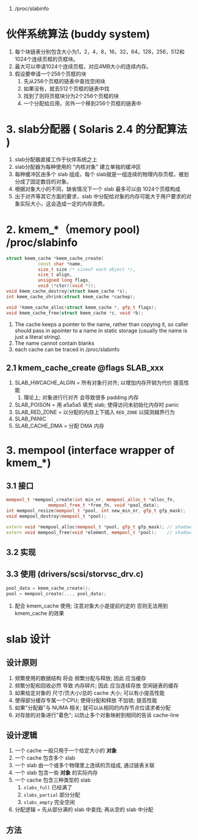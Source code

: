 1. /proc/slabinfo

# 伙伴系统算法 (buddy system)
1. 每个块链表分别包含大小为1，2，4，8，16，32，64，128，256，512和1024个连续页框的页框块。
2. 最大可以申请1024个连续页框，对应4MB大小的连续内存。
3. 假设要申请一个256个页框的块
    1. 先从256个页框的链表中查找空闲块
    2. 如果没有，就去512个页框的链表中找
    3. 找到了则将页框块分为2个256个页框的块
    4. 一个分配给应用，另外一个移到256个页框的链表中
# 3. slab分配器 ( Solaris 2.4 的分配算法 )
1. slab分配器直接工作于伙伴系统之上
2. slab分配器为每种使用的 "内核对象" 建立单独的缓冲区
3. 每种缓冲区由多个 slab 组成，每个 slab就是一组连续的物理内存页框，被划分成了固定数目的对象。
4. 根据对象大小的不同，缺省情况下一个 slab 最多可以由 1024个页框构成
5. 出于对齐等其它方面的要求，slab 中分配给对象的内存可能大于用户要求的对象实际大小，这会造成一定的内存浪费。

# 2. kmem_*（memory pool) /proc/slabinfo
```c++
struct kmem_cache *kmem_cache_create(
            const char *name,
            size_t size /* sizeof each object */,
            size_t align,
            unsigned long flags,
            void (*ctor)(void *));
void kmem_cache_destroy(struct kmem_cache *s);
int kmem_cache_shrink(struct kmem_cache *cachep);

void *kmem_cache_alloc(struct kmem_cache *, gfp_t flags);
void kmem_cache_free(struct kmem_cache *c, void *b);
```
1. The cache keeps a pointer to the name, rather than copying it,
   so caller should pass in apointer to a name in static storage
   (usually the name is just a literal string).
2. The name cannot contain blanks
3. each cache can be traced in /proc/slabinfo

## 2.1 kmem_cache_create @flags SLAB_xxx
1. SLAB_HWCACHE_ALGIN = 所有对象行对齐; 以增加内存开销为代价 提高性能
   1. 理论上; 对象进行行对齐 会导致很多 padding 内存
2. SLAB_POISON = 用 a5a5a5 填充 slab; 使得访问未初始化内存时 panic
3. SLAB_RED_ZONE = 以分配的内存上下插入 `RED_ZONE` 以探测越界行为
4. SLAB_PANIC
5. SLAB_CACHE_DMA = 分配 DMA 内存

# 3. mempool (interface wrapper of kmem_*)
## 3.1 接口
```c++
mempool_t *mempool_create(int min_nr, mempool_alloc_t *alloc_fn,
				mempool_free_t *free_fn, void *pool_data);
int mempool_resize(mempool_t *pool, int new_min_nr, gfp_t gfp_mask);
void mempool_destroy(mempool_t *pool);

extern void *mempool_alloc(mempool_t *pool, gfp_t gfp_mask); // shadowly call alloc_fn
extern void mempool_free(void *element, mempool_t *pool);    // shadowly call free_fn
```

## 3.2 实现
## 3.3 使用 (drivers/scsi/storvsc_drv.c)
```c++
pool_data = kmem_cache_create();
pool = mempool_create(..., pool_data);
```
1. 配合 kmem_cache 使用; 注意对象大小是提前约定的
   否则无法用到 kmem_cache 的效果

# slab 设计
## 设计原则
1. 频繁使用的数据结构 将会 频繁分配与释放; 因此 应当缓存
2. 频繁分配和回收必然 导致 内存碎片; 因此 应当连续存放 空闲链表的缓存
3. 如果给定对象的 尺寸/页大小/总的 cache 大小; 可以有小提高性能
4. 使得部分缓存专属一个CPU; 使得分配和释放 不加锁; 提高性能
5. 如果"分配器"与 NUMA 相关; 就可以从相同的内存节点位请求者分配
6. 对存放的对象进行"着色"; 以防止多个对象映射到相同的告诉 cache-line

## 设计逻辑
1. 一个 cache 一般只用于一个给定大小的 **对象**
2. 一个 cache 包含多个 slab
3. 一个 slab 由一个或多个物理里上连续的页组成, 通过链表关联
4. 一个 slab 包含一些 **对象** 的实际内存
5. 一个 cache 包含三种类型的 slab
   1. `slabs_full` 已经满了
   2. `slabs_partial` 部分分配
   3. `slabs_empty` 完全空闲
6. 分配逻辑 = 先从部分满的 slab 中查找; 再从空的 slab 中分配

## 方法
